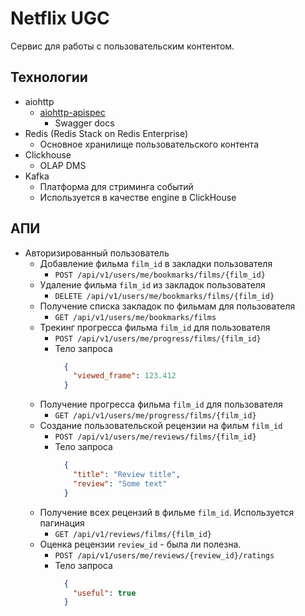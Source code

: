 # Netflix UGC
Сервис для работы с пользовательским контентом.

## Технологии
- aiohttp
  - [aiohttp-apispec](https://aiohttp-apispec.readthedocs.io/en/latest/)
    - Swagger docs
- Redis (Redis Stack on Redis Enterprise)
  - Основное хранилище пользовательского контента
- Clickhouse
  - OLAP DMS
- Kafka
  - Платформа для стриминга событий
  - Используется в качестве engine в ClickHouse

## АПИ
- Авторизированный пользователь
  - Добавление фильма `film_id` в закладки пользователя
    - `POST /api/v1/users/me/bookmarks/films/{film_id}`
  - Удаление фильма `film_id` из закладок пользователя
    - `DELETE /api/v1/users/me/bookmarks/films/{film_id}`
  - Получение списка закладок по фильмам для пользователя
    - `GET /api/v1/users/me/bookmarks/films`
  - Трекинг прогресса фильма `film_id` для пользователя
    - `POST /api/v1/users/me/progress/films/{film_id}`
    - Тело запроса
      ```json
        {
          "viewed_frame": 123.412
        }
      ```
  - Получение прогресса фильма `film_id` для пользователя
    - `GET /api/v1/users/me/progress/films/{film_id}`
  - Создание пользовательской рецензии на фильм `film_id`
    - `POST /api/v1/users/me/reviews/films/{film_id}`
    - Тело запроса
      ```json
        {
          "title": "Review title",
          "review": "Some text"
        }
      ```
  - Получение всех рецензий в фильме `film_id`. Используется пагинация
    - `GET /api/v1/reviews/films/{film_id}`
  - Оценка рецензии `review_id` - была ли полезна.
    - `POST /api/v1/users/me/reviews/{review_id}/ratings`
    - Тело запроса
      ```json
        {
          "useful": true
        }
      ```
